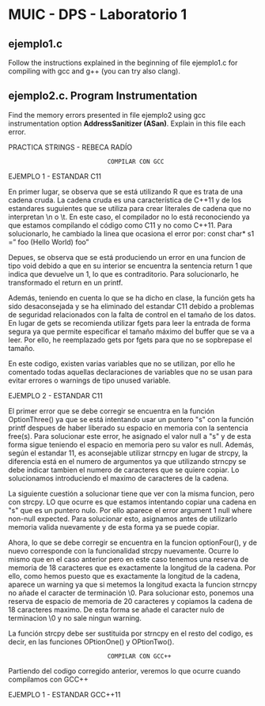 # MUIC - DPS - Laboratorio 1

## ejemplo1.c

Follow the instructions explained in the beginning of file ejemplo1.c for compiling with gcc and g++ (you can try also clang). 

## ejemplo2.c. Program Instrumentation

Find the memory errors presented in file ejemplo2 using gcc instrumentation option **AddressSanitizer (ASan)**.
Explain in this file each error.


PRACTICA STRINGS - REBECA RADÍO 

								COMPILAR CON GCC 
EJEMPLO 1 - ESTANDAR C11

En primer lugar, se observa que se está utilizando R que es trata de una cadena cruda. La cadena cruda es una característica de C++11 y de los estandares suguientes que se utiliza para crear literales de cadena que no interpretan \n o \t. 
En este caso, el compilador no lo está reconociendo ya que estamos compilando el código como C11 y no como C++11. Para solucionarlo, he cambiado la linea que ocasiona el error por: const char* s1 =” foo (Hello World) foo”

Depues, se observa que se está produciendo un error en una funcion de tipo void debido a que en su interior se encuentra la sentencia return 1 que indica que devuelve un 1, lo que es contraditorio. Para solucionarlo, he transformado el return en un printf. 

Además, teniendo en cuenta lo que se ha dicho en clase, la función gets ha sido desaconsejada y se ha eliminado del estandar C11 debido a problemas de seguridad relacionados con la falta de control en el tamaño de los datos. En lugar de gets se recomienda utilizar fgets para leer la entrada de forma segura ya que permite especificar el tamaño máximo del buffer que se va a leer. Por ello, he reemplazado gets por fgets para que no se sopbrepase el tamaño. 

En este codigo, existen varias variables que no se utilizan, por ello he comentado todas aquellas declaraciones de variables que no se usan para evitar errores o warnings de tipo unused variable. 


EJEMPLO 2 - ESTANDAR C11

El primer error que se debe corregir se encuentra en la función OptionThree() ya que se está 
intentando usar un puntero "s" con la función printf despues de haber liberado su espacio en memoria con la sentencia free(s). 
Para solucionar este error, he asignado el valor null a "s" y de esta forma sigue teniendo el espacio en memoria pero su valor es null. 
Además, según el estandar 11, es aconsejable utilizar strncpy en lugar de strcpy, la diferencia está en el numero de argumentos ya que utilizando strncpy se debe indicar tambien el numero de caracteres que se quiere copiar. Lo solucionamos introduciendo el maximo de caracteres de la cadena. 

La siguiente cuestión a solucionar tiene que ver con la misma funcion, pero con strcpy. LO que ocurre es que estamos intentando copiar una cadena en "s" que es un puntero nulo. Por ello aparece el error argument 1 null where non-null expected. 
Para solucionar esto, asignamos antes de utilizarlo memoria valida nuevamente y de esta forma ya se puede copiar. 


Ahora, lo que se debe corregir se encuentra en la funcion optionFour(), y de nuevo corresponde con la funcionalidad strcpy nuevamente. Ocurre lo mismo que en el caso anterior pero en este caso tenemos una reserva de memoria de 18 caracteres que es exactamente la longitud de la cadena. 
Por ello, como hemos puesto que es exactamente la longitud de la cadena, aparece un warning ya que si metemos la longitud exacta la funcion strncpy no añade el caracter de terminación \0. Para solucionar esto, ponemos una reserva de espacio de memoria de 20 caracteres y copiamos la cadena de 18 caracteres maximo. De esta forma se añade el caracter nulo de terminacion \0 y no sale ningun warning. 

La función strcpy debe ser sustituida por strncpy en el resto del codigo, es decir, en las funciones OPtionOne() y OPtionTwo(). 


								COMPILAR CON GCC++

Partiendo del codigo corregido anterior, veremos lo que ocurre cuando compilamos con GCC++

EJEMPLO 1 - ESTANDAR GCC++11



